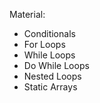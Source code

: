 Material:

* Conditionals
* For Loops
* While Loops
* Do While Loops
* Nested Loops
* Static Arrays
